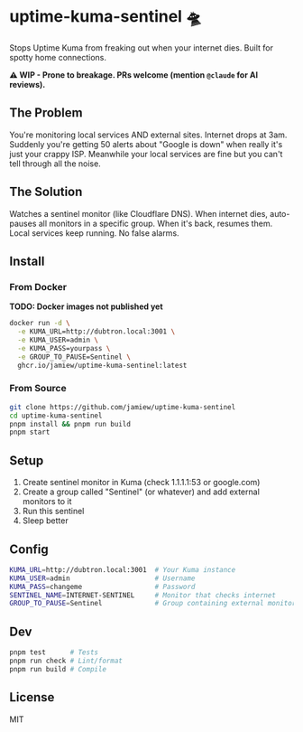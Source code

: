 # uptime-kuma-sentinel 🛸

Stops Uptime Kuma from freaking out when your internet dies. Built for spotty home connections.

**⚠️ WIP - Prone to breakage. PRs welcome (mention `@claude` for AI reviews).**

## The Problem

You're monitoring local services AND external sites. Internet drops at 3am. Suddenly you're getting 50 alerts about "Google is down" when really it's just your crappy ISP. Meanwhile your local services are fine but you can't tell through all the noise.

## The Solution

Watches a sentinel monitor (like Cloudflare DNS). When internet dies, auto-pauses all monitors in a specific group. When it's back, resumes them. Local services keep running. No false alarms.

## Install

### From Docker

**TODO: Docker images not published yet**

```bash
docker run -d \
  -e KUMA_URL=http://dubtron.local:3001 \
  -e KUMA_USER=admin \
  -e KUMA_PASS=yourpass \
  -e GROUP_TO_PAUSE=Sentinel \
  ghcr.io/jamiew/uptime-kuma-sentinel:latest
```

### From Source

```bash
git clone https://github.com/jamiew/uptime-kuma-sentinel
cd uptime-kuma-sentinel
pnpm install && pnpm run build
pnpm start
```

## Setup

1. Create sentinel monitor in Kuma (check 1.1.1.1:53 or google.com)
2. Create a group called "Sentinel" (or whatever) and add external monitors to it
3. Run this sentinel
4. Sleep better

## Config

```bash
KUMA_URL=http://dubtron.local:3001  # Your Kuma instance
KUMA_USER=admin                     # Username
KUMA_PASS=changeme                  # Password
SENTINEL_NAME=INTERNET-SENTINEL     # Monitor that checks internet
GROUP_TO_PAUSE=Sentinel             # Group containing external monitors
```

## Dev

```bash
pnpm test      # Tests
pnpm run check # Lint/format
pnpm run build # Compile
```

## License

MIT